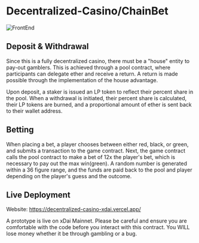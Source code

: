 # Decentralized-Casino/ChainBet

![FrontEnd](https://github.com/kai-thompson/Decentralized-Casino/blob/xDai-Mainnet/casino-example.png)

## Deposit & Withdrawal

Since this is a fully decentralized casino, there must be a "house" entity to pay-out gamblers. This is achieved through a pool contract, where participants can delegate ether and receive a return. A return is made possible through the implementation of the house advantage.

Upon deposit, a staker is issued an LP token to reflect their percent share in the pool. When a withdrawal is initiated, their percent share is calculated, their LP tokens are burned, and a proportional amount of ether is sent back to their wallet address.

## Betting

When placing a bet, a player chooses between either red, black, or green, and submits a transaction to the game contract. Next, the game contract calls the pool contract to make a bet of 12x the player's bet, which is necessary to pay out the max win(green). A random number is generated within a 36 figure range, and the funds are paid back to the pool and player depending on the player's guess and the outcome.

## Live Deployment
Website:
https://decentralized-casino-xdai.vercel.app/

A prototype is live on xDai Mainnet. Please be careful and ensure you are comfortable with the code before you interact with this contract. You WILL lose money whether it be through gambling or a bug.
